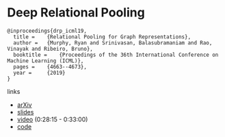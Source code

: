 # Deep Relational Pooling

```
@inproceedings{drp_icml19,
  title = 	 {Relational Pooling for Graph Representations},
  author = 	 {Murphy, Ryan and Srinivasan, Balasubramaniam and Rao, Vinayak and Ribeiro, Bruno},
  booktitle = 	 {Proceedings of the 36th International Conference on Machine Learning (ICML)},
  pages = 	 {4663--4673},
  year = 	 {2019}
}

```

links
- [arXiv](https://arxiv.org/abs/1903.02541)
- [slides](https://icml.cc/media/Slides/icml/2019/102(12-16-00)-12-16-30-4502-relational_pool.pdf)
- [video](https://slideslive.com/38917935/networks-and-relational-learning?t=1790) (0:28:15 - 0:33:00)
- [code](https://github.com/PurdueMINDS/RelationalPooling)
